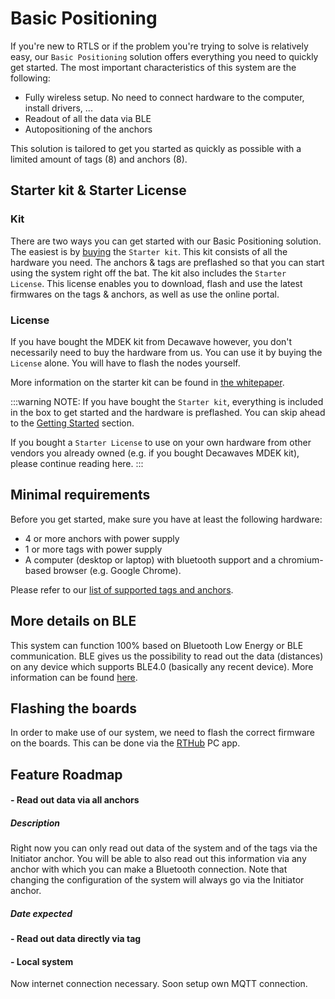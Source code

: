 # Basic Positioning
If you're new to RTLS or if the problem you're trying to solve is relatively easy, our `Basic Positioning` solution offers everything you need to quickly get started.
The most important characteristics of this system are the following:
 - Fully wireless setup. No need to connect hardware to the computer, install drivers, ...
 - Readout of all the data via BLE
 - Autopositioning of the anchors 

This solution is tailored to get you started as quickly as possible with a limited amount of tags (8) and anchors (8).

## Starter kit & Starter License
### Kit
There are two ways you can get started with our Basic Positioning solution. The easiest is by [buying](https://rtloc.com/product/) the `Starter kit`. This kit consists of all the hardware you need. The anchors & tags are preflashed so that you can start using the system right off the bat.
The kit also includes the `Starter  License`. This license enables you to download, flash and use the latest firmwares on the tags & anchors, as well as use the online portal.

### License
If you have bought the MDEK kit from Decawave however, you don't necessarily need to buy the hardware from us. You can use it by buying the `License` alone. You will have to flash the nodes yourself.

More information on the starter kit can be found in [the whitepaper](http://callitrix.com/assets/docs/files/starterskit_whitepaper.pdf).


:::warning NOTE:
  If you have bought the `Starter kit`, everything is included in the box to get started and the hardware is preflashed.
  You can skip ahead to the [Getting Started](/getstarted/basic_positioning_getting_started.html#getting-started) section.

  If you bought a `Starter License` to use on your own hardware from other vendors you already owned (e.g. if you bought Decawaves MDEK kit), please continue reading here.
:::

## Minimal requirements
Before you get started, make sure you have at least the following hardware:
 - 4 or more anchors with power supply
 - 1 or more tags with power supply
 - A computer (desktop or laptop) with bluetooth support and a chromium-based browser (e.g. Google Chrome).

 Please refer to our [list of supported tags and anchors](hardware/hw_boards.html).

## More details on BLE
This system can function 100% based on Bluetooth Low Energy or BLE communication.
BLE gives us the possibility to read out the data (distances) on any device which supports BLE4.0 (basically any recent device).
More information can be found [here](/hardware/hw_interface_ble.html).


## Flashing the boards
In order to make use of our system, we need to flash the correct firmware on the boards.
This can be done via the [RTHub](/hub/firmware.html) PC app.

<!-- 
## Features
### Fully Wireless

### Fully Automatic

### Autopos

### Configuring the system

### APIs

-->

## Feature Roadmap
#### - Read out data via all anchors
##### Description
Right now you can only read out data of the system and of the tags via the Initiator anchor.
You will be able to also read out this information via any anchor with which you can make a Bluetooth connection.
Note that changing the configuration of the system will always go via the Initiator anchor.

##### Date expected

#### - Read out data directly via tag

#### - Local system
Now internet connection necessary. 
Soon setup own MQTT connection.
